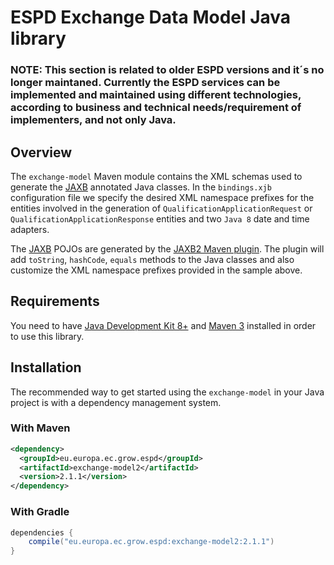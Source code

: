 # ESPD Exchange Data Model Java library

### NOTE: This section is related to older ESPD versions and it´s no longer maintaned. Currently the ESPD services can be implemented and maintained using different technologies, according to business and technical needs/requirement of implementers, and not only Java.

## Overview

The `exchange-model` Maven module contains the XML schemas used to generate the [JAXB](https://jaxb.java.net) annotated Java classes.
In the `bindings.xjb` configuration file we specify the desired XML namespace prefixes for the entities involved
in the generation of `QualificationApplicationRequest` or `QualificationApplicationResponse` entities and two `Java 8` date and time adapters.

The [JAXB](https://jaxb.java.net) POJOs are generated by the [JAXB2 Maven plugin](https://java.net/projects/maven-jaxb2-plugin/pages/Home).
The plugin will add `toString`, `hashCode`, `equals` methods to the Java classes and also customize the XML namespace
prefixes provided in the sample above.

## Requirements

You need to have [Java Development Kit 8+](http://www.oracle.com/technetwork/java/javase/downloads/index.html) and [Maven 3](https://maven.apache.org) installed in order to use this library.

## Installation

The recommended way to get started using the `exchange-model` in your Java project is with a dependency management system.

### With Maven

```xml
<dependency>
  <groupId>eu.europa.ec.grow.espd</groupId>
  <artifactId>exchange-model2</artifactId>
  <version>2.1.1</version>
</dependency>
```

### With Gradle

```groovy
dependencies {
    compile("eu.europa.ec.grow.espd:exchange-model2:2.1.1")
}
```

